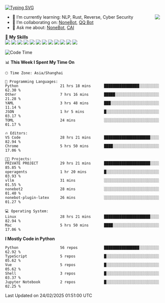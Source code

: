[![Typing SVG](https://readme-typing-svg.herokuapp.com?size=25&duration=2500&color=8C43EA&vCenter=true&width=200&height=40&lines=Hi+there+%F0%9F%91%8B%F0%9F%8F%BB;I'm+yanyongyu)](https://git.io/typing-svg)

<a href="#">
  <img align="right" src="https://github-readme-stats.vercel.app/api?username=yanyongyu&count_private=true&show_icons=true&bg_color=15,f2f7fd,E0EAFC" />
</a>

- 🌱 I’m currently learning: NLP, Rust, Reverse, Cyber Security
- 👯 I’m collaborating on: [NoneBot](https://github.com/nonebot), [QQ Bot](https://github.com/Mrs4s/go-cqhttp)
- 💬 Ask me about: [NoneBot](https://github.com/nonebot), [CAI](https://github.com/cscs181/CAI)

🌟 **My Skills**  
![](https://img.shields.io/badge/-Python-3e74a2?style=flat-square&logo=Python&logoColor=fff)
![](https://img.shields.io/badge/-TypeScript-3178C6?style=flat-square&logo=TypeScript&logoColor=fff)
![](https://img.shields.io/badge/-Vue-4fc08d?style=flat-square&logo=Vue.js&logoColor=fff)
![](https://img.shields.io/badge/-React-2d98ce?style=flat-square&logo=React&logoColor=fff)
![](https://img.shields.io/badge/-FastAPI-009688?style=flat-square&logo=FastAPI&logoColor=fff)
![](https://img.shields.io/badge/-Linux-000000?style=flat-square&logo=Linux&logoColor=fff)
![](https://img.shields.io/badge/-Docker-2496ED?style=flat-square&logo=Docker&logoColor=fff)
![](https://img.shields.io/badge/-Kubernetes-326CE5?style=flat-square&logo=Kubernetes&logoColor=fff)
![](https://img.shields.io/badge/-GitHub%20Actions-2088FF?style=flat-square&logo=GitHubActions&logoColor=fff)
![](https://img.shields.io/badge/-PostgreSQL-4169E1?style=flat-square&logo=PostgreSQL&logoColor=fff)
![](https://img.shields.io/badge/-Redis-DC382D?style=flat-square&logo=Redis&logoColor=fff)
![](https://img.shields.io/badge/-MongoDB-47A248?style=flat-square&logo=MongoDB&logoColor=fff)

<!--START_SECTION:waka-->
![Code Time](http://img.shields.io/badge/Code%20Time-7%2C262%20hrs%2033%20mins-blue)

📊 **This Week I Spent My Time On** 

```text
🕑︎ Time Zone: Asia/Shanghai

💬 Programming Languages: 
Python                   21 hrs 18 mins      ████████████████░░░░░░░░░   62.30 % 
Other                    7 hrs 16 mins       █████░░░░░░░░░░░░░░░░░░░░   21.28 % 
YAML                     3 hrs 48 mins       ███░░░░░░░░░░░░░░░░░░░░░░   11.14 % 
JSON                     1 hr 5 mins         █░░░░░░░░░░░░░░░░░░░░░░░░   03.17 % 
TOML                     24 mins             ░░░░░░░░░░░░░░░░░░░░░░░░░   01.17 % 

🔥 Editors: 
VS Code                  28 hrs 21 mins      █████████████████████░░░░   82.94 % 
Chrome                   5 hrs 50 mins       ████░░░░░░░░░░░░░░░░░░░░░   17.06 % 

🐱‍💻 Projects: 
PRIVATE PROJECT          29 hrs 21 mins      █████████████████████░░░░   85.85 % 
operagents               1 hr 20 mins        █░░░░░░░░░░░░░░░░░░░░░░░░   03.93 % 
vllm                     31 mins             ░░░░░░░░░░░░░░░░░░░░░░░░░   01.55 % 
nonebot2                 28 mins             ░░░░░░░░░░░░░░░░░░░░░░░░░   01.40 % 
nonebot-plugin-latex     26 mins             ░░░░░░░░░░░░░░░░░░░░░░░░░   01.27 % 

💻 Operating System: 
Linux                    28 hrs 21 mins      █████████████████████░░░░   82.94 % 
Mac                      5 hrs 50 mins       ████░░░░░░░░░░░░░░░░░░░░░   17.06 % 
```

**I Mostly Code in Python** 

```text
Python                   56 repos            ████████████████░░░░░░░░░   62.92 % 
TypeScript               5 repos             █░░░░░░░░░░░░░░░░░░░░░░░░   05.62 % 
Vue                      5 repos             █░░░░░░░░░░░░░░░░░░░░░░░░   05.62 % 
Shell                    3 repos             █░░░░░░░░░░░░░░░░░░░░░░░░   03.37 % 
Jupyter Notebook         2 repos             █░░░░░░░░░░░░░░░░░░░░░░░░   02.25 % 
```




 Last Updated on 24/02/2025 01:51:00 UTC
<!--END_SECTION:waka-->
